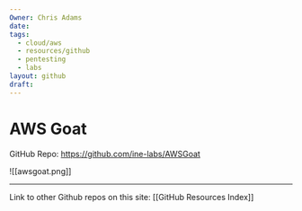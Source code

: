 ```yaml
---
Owner: Chris Adams
date: 
tags:
  - cloud/aws
  - resources/github
  - pentesting
  - labs
layout: github
draft:
---
```

# AWS Goat

GitHub Repo: https://github.com/ine-labs/AWSGoat


![[awsgoat.png]]

---
Link to other Github repos on this site: [[GitHub Resources Index]]